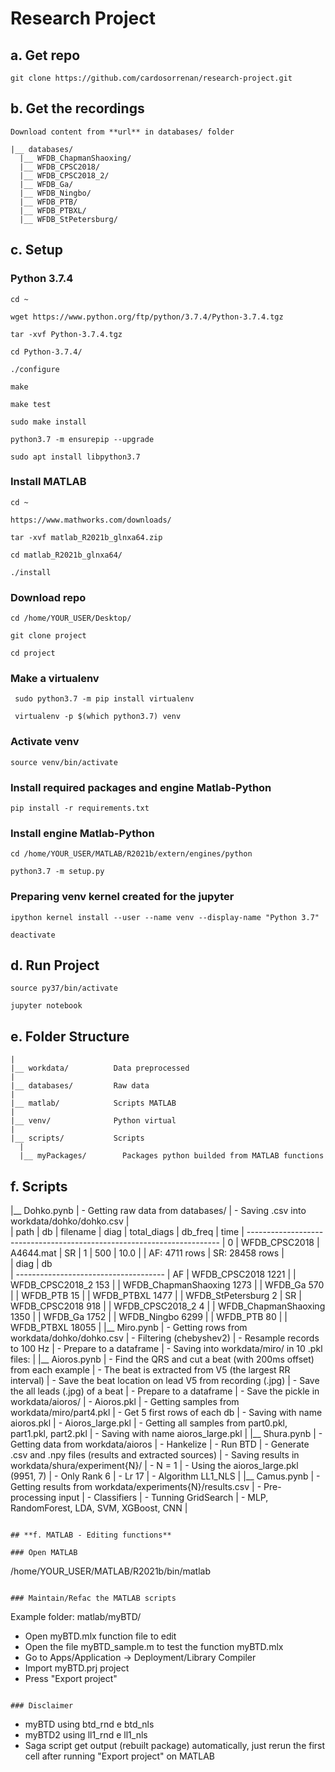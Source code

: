 # Research Project

## **a. Get repo**
```
git clone https://github.com/cardosorrenan/research-project.git
```

## **b. Get the recordings**
```
Download content from **url** in databases/ folder

|__ databases/
  |__ WFDB_ChapmanShaoxing/
  |__ WFDB_CPSC2018/
  |__ WFDB_CPSC2018_2/
  |__ WFDB_Ga/
  |__ WFDB_Ningbo/
  |__ WFDB_PTB/
  |__ WFDB_PTBXL/
  |__ WFDB_StPetersburg/
```


## **c. Setup**

### Python 3.7.4
```
cd ~

wget https://www.python.org/ftp/python/3.7.4/Python-3.7.4.tgz

tar -xvf Python-3.7.4.tgz

cd Python-3.7.4/

./configure

make

make test

sudo make install

python3.7 -m ensurepip --upgrade

sudo apt install libpython3.7
```

### Install MATLAB
```
cd ~

https://www.mathworks.com/downloads/

tar -xvf matlab_R2021b_glnxa64.zip

cd matlab_R2021b_glnxa64/

./install
```

### Download repo
```
cd /home/YOUR_USER/Desktop/

git clone project

cd project
```

### Make a virtualenv
```
 sudo python3.7 -m pip install virtualenv

 virtualenv -p $(which python3.7) venv
```

### Activate venv
```
source venv/bin/activate
```

### Install required packages and engine Matlab-Python
```
pip install -r requirements.txt
```

### Install engine Matlab-Python
```
cd /home/YOUR_USER/MATLAB/R2021b/extern/engines/python 

python3.7 -m setup.py
```

### Preparing venv kernel created for the jupyter 
```
ipython kernel install --user --name venv --display-name "Python 3.7"

deactivate
```


## **d. Run Project**
```
source py37/bin/activate

jupyter notebook
```

## **e. Folder Structure**
```
|
|__ workdata/          Data preprocessed
|
|__ databases/         Raw data
|
|__ matlab/            Scripts MATLAB
|
|__ venv/              Python virtual
|
|__ scripts/           Scripts
  |
  |__ myPackages/        Packages python builded from MATLAB functions
```

## **f. Scripts**

 |__ Dohko.pynb
 |     - Getting raw data from databases/
 |     - Saving .csv into workdata/dohko/dohko.csv
 |           
 |           path	| db	          | filename  |	diag | total_diags | db_freq | time
 |           -----------------------------------------------------------------------
 |           0	  | WFDB_CPSC2018 | A4644.mat	| SR	 | 1	         | 500	   | 10.0
 |
 |           AF: 4711 rows
 |           SR: 28458 rows
 |           
 |           diag | db                  
 |           -------------------------------------
 |           AF   |  WFDB_CPSC2018            1221
 |                |  WFDB_CPSC2018_2           153
 |                |  WFDB_ChapmanShaoxing     1273
 |                |  WFDB_Ga                   570
 |                |  WFDB_PTB                   15
 |                |  WFDB_PTBXL               1477
 |                |  WFDB_StPetersburg           2
 |           SR   |  WFDB_CPSC2018             918
 |                |  WFDB_CPSC2018_2             4
 |                |  WFDB_ChapmanShaoxing     1350
 |                |  WFDB_Ga                  1752
 |                |  WFDB_Ningbo              6299
 |                |  WFDB_PTB                   80
 |                |  WFDB_PTBXL              18055
 |
 |__ Miro.pynb
 |     - Getting rows from workdata/dohko/dohko.csv
 |     - Filtering (chebyshev2)
 |     - Resample records to 100 Hz
 |     - Prepare to a dataframe 
 |     - Saving into workdata/miro/ in 10 .pkl files:
 |
 |__ Aioros.pynb
 |     - Find the QRS and cut a beat (with 200ms offset) from each example
 |     - The beat is extracted from V5 (the largest RR interval)
 |     - Save the beat location on lead V5 from recording (.jpg)
 |     - Save the all leads (.jpg) of a beat
 |     - Prepare to a dataframe 
 |     - Save the pickle in workdata/aioros/
 |     - Aioros.pkl
 |        - Getting samples from workdata/miro/part4.pkl
 |        - Get 5 first rows of each db
 |        - Saving with name aioros.pkl
 |     - Aioros_large.pkl
 |         - Getting all samples from part0.pkl, part1.pkl, part2.pkl
 |         - Saving with name aioros_large.pkl
 |
 |__ Shura.pynb
 |     - Getting data from workdata/aioros
 |     - Hankelize
 |     - Run BTD
 |     - Generate .csv and .npy files (results and extracted sources) 
 |     - Saving results in workdata/shura/experiment{N}/
 |        - N = 1
 |           - Using the aioros_large.pkl (9951, 7)
 |           - Only Rank 6
 |           - Lr 17
 |           - Algorithm LL1_NLS
 |
 |__ Camus.pynb
 |      - Getting results from workdata/experiments{N}/results.csv
 |      - Pre-processing input
 |      - Classifiers
 |        - Tunning GridSearch
 |        - MLP, RandomForest, LDA, SVM, XGBoost, CNN
 |
```

## **f. MATLAB - Editing functions**

### Open MATLAB
```
/home/YOUR_USER/MATLAB/R2021b/bin/matlab
```

### Maintain/Refac the MATLAB scripts
```
Example folder: matlab/myBTD/

- Open myBTD.mlx function file to edit
- Open the file myBTD_sample.m to test the function myBTD.mlx
- Go to Apps/Application -> Deployment/Library Compiler
- Import myBTD.prj project
- Press "Export project"
```

### Disclaimer
```
- myBTD using btd_rnd e btd_nls
- myBTD2 using ll1_rnd e ll1_nls
- Saga script get output (rebuilt package) automatically, just rerun the first cell after running "Export project" on MATLAB
```
